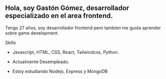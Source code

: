 ## Hola, soy Gastón Gómez, desarrollador especializado en el area frontend.

Tengo 27 años, soy desarrollador frontend pero tambien me gusta aprender sobre game development.

Skills

- Javascript, HTML, CSS, React, Tailwindcss, Python.


- Actualmente Desempleado.
- Estoy estudiando Nodejs, Express y MongoDB

<!--
**Morfeo1997/Morfeo1997** is a ✨ _special_ ✨ repository because its `README.md` (this file) appears on your GitHub profile.

Here are some ideas to get you started:

- 🔭 I’m currently working on ...
- 🌱 I’m currently learning ...
- 👯 I’m looking to collaborate on ...
- 🤔 I’m looking for help with ...
- 💬 Ask me about ...
- 📫 How to reach me: ...
- 😄 Pronouns: ...
- ⚡ Fun fact: ...
-->
